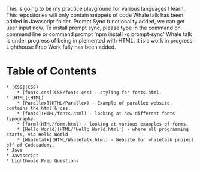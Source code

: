 This is going to be my practice playground for various languages I learn. This repositories will only contain snippets of code
Whale talk has been added in Javascript folder. Prompt Sync functionality added, we can get user input now. To install prompt sync, please type in the command on command line or command prompt  'npm install -g prompt-sync' 
Whale talk is under progress of being implemented with HTML. It is a work in progress. 
Lighthouse Prep Work fully has been added.

# Table of Contents
    * [CSS](CSS) 
        * [fonts.css](CSS/fonts.css) - styling for fonts.html.
    * [HTML](HTML) 
        * [Parallex](HTML/Parallex) - Example of parallex website, contains the html & css.
        * [fonts](HTML/fonts.html) - looking at how different fonts typography.
        * [form](HTML/form.html) - looking at various examples of forms.
        * [Hello World](HTML/'Hello World.html') - where all programming starts, via Hello World
        * [Whaletalk](HTML/Whaletalk.html) - Website for whaletalk project off of Codecademy. 
    * Java
    * Javascript
    * Lighthouse Prep Questions
